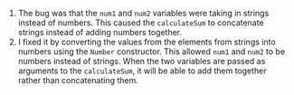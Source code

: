 1. The bug was that the `num1` and `num2` variables were taking in strings instead of numbers. This caused the `calculateSum` to concatenate strings instead of adding numbers together.
2. I fixed it by converting the values from the elements from strings into numbers using the `Number` constructor. This allowed `num1` and `num2` to be numbers instead of strings. When the two variables are passed as arguments to the `calculateSum`, it will be able to add them together rather than concatenating them.
